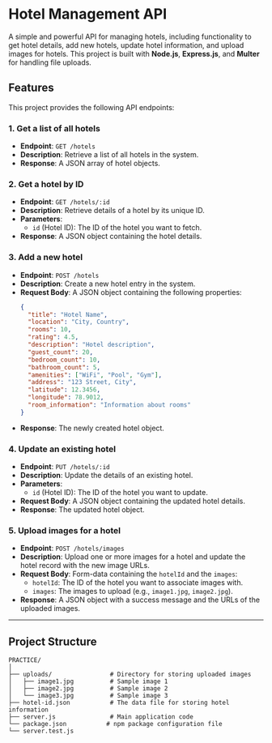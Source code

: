 # Hotel Management API

A simple and powerful API for managing hotels, including functionality to get hotel details, add new hotels, update hotel information, and upload images for hotels. This project is built with **Node.js**, **Express.js**, and **Multer** for handling file uploads.

## Features

This project provides the following API endpoints:

### 1. **Get a list of all hotels**
   - **Endpoint**: `GET /hotels`
   - **Description**: Retrieve a list of all hotels in the system.
   - **Response**: A JSON array of hotel objects.

### 2. **Get a hotel by ID**
   - **Endpoint**: `GET /hotels/:id`
   - **Description**: Retrieve details of a hotel by its unique ID.
   - **Parameters**: 
     - `id` (Hotel ID): The ID of the hotel you want to fetch.
   - **Response**: A JSON object containing the hotel details.

### 3. **Add a new hotel**
   - **Endpoint**: `POST /hotels`
   - **Description**: Create a new hotel entry in the system.
   - **Request Body**: A JSON object containing the following properties:
     ```json
     {
       "title": "Hotel Name",
       "location": "City, Country",
       "rooms": 10,
       "rating": 4.5,
       "description": "Hotel description",
       "guest_count": 20,
       "bedroom_count": 10,
       "bathroom_count": 5,
       "amenities": ["WiFi", "Pool", "Gym"],
       "address": "123 Street, City",
       "latitude": 12.3456,
       "longitude": 78.9012,
       "room_information": "Information about rooms"
     }
     ```
   - **Response**: The newly created hotel object.

### 4. **Update an existing hotel**
   - **Endpoint**: `PUT /hotels/:id`
   - **Description**: Update the details of an existing hotel.
   - **Parameters**: 
     - `id` (Hotel ID): The ID of the hotel you want to update.
   - **Request Body**: A JSON object containing the updated hotel details.
   - **Response**: The updated hotel object.

### 5. **Upload images for a hotel**
   - **Endpoint**: `POST /hotels/images`
   - **Description**: Upload one or more images for a hotel and update the hotel record with the new image URLs.
   - **Request Body**: Form-data containing the `hotelId` and the `images`:
     - `hotelId`: The ID of the hotel you want to associate images with.
     - `images`: The images to upload (e.g., `image1.jpg`, `image2.jpg`).
   - **Response**: A JSON object with a success message and the URLs of the uploaded images.

---

## Project Structure

```plaintext
PRACTICE/
│
├── uploads/                # Directory for storing uploaded images
│   ├── image1.jpg          # Sample image 1
│   ├── image2.jpg          # Sample image 2
│   └── image3.jpg          # Sample image 3
├── hotel-id.json           # The data file for storing hotel information
├── server.js               # Main application code
└── package.json           # npm package configuration file
└── server.test.js

```
